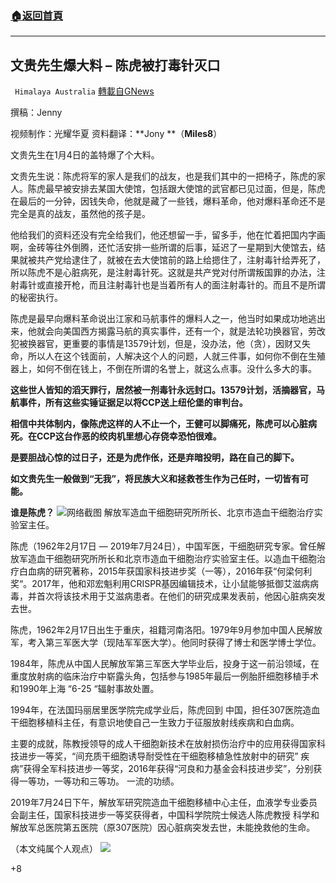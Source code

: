 ###  [:house:返回首頁](https://github.com/ourhimalayas/txt)
---

## 文贵先生爆大料 &#8211; 陈虎被打毒针灭口
` Himalaya Australia` [轉載自GNews](https://gnews.org/zh-hans/716110/)

撰稿：Jenny

视频制作：光耀华夏 资料翻译：**Jony **（**Miles8**）

文贵先生在1月4日的盖特爆了个大料。

文贵先生说：陈虎将军的家人是我们的战友，也是我们其中的一把椅子，陈虎的家人。陈虎最早被安排去某国大使馆，包括跟大使馆的武官都已见过面，但是，陈虎在最后的一分钟，因钱失命，他就是藏了一些钱，爆料革命，他对爆料革命还不是完全是真的战友，虽然他的孩子是。

他给我们的资料还没有完全给我们，他还想留一手，留多手，他在忙着把国内字画啊，金砖等往外倒腾，还忙活安排一些所谓的后事，延迟了一星期到大使馆去，结果就被共产党给逮住了，就被在去大使馆前的路上给摁住了，注射毒针给弄死了，所以陈虎不是心脏病死，是注射毒针死。这就是共产党对付所谓叛国罪的办法，注射毒针或直接开枪，而且注射毒针也是当着所有人的面注射毒针的。而且不是所谓的秘密执行。

陈虎是最早向爆料革命说出江家和马航事件的爆料人之一，他当时如果成功地逃出来，他就会向美国西方揭露马航的真实事件，还有一个，就是法轮功换器官，劳改犯被换器官，更重要的事情是13579计划，但是，没办法，他（贪），因财又失命，所以人在这个钱面前，人解决这个人的问题，人就三件事，如何你不倒在生殖器上，如何不倒在钱上，不倒在所谓的名誉上，就这么点事。没什么多大的事。

**这些世人皆知的滔天罪行，居然被一剂毒针永远封口。13579计划，活摘器官，马航事件，所有这些实锤证据足以将CCP送上纽伦堡的审判台。**

**相信中共体制内，像陈虎这样的人不止一个，王健可以脚痛死，陈虎可以心脏病死。在CCP这台作恶的绞肉机里想心存侥幸恐怕很难。**

**是要胆战心惊的过日子，还是为虎作伥，还是弃暗投明，路在自己的脚下。**

**如文贵先生一般做到“无我”，将民族大义和拯救苍生作为己任时，一切皆有可能。**

**谁是陈虎？**
![]()![](https://gnews.org/wp-content/uploads/2021/01/IMG_6482.jpg)网络截图
解放军造血干细胞研究所所长、北京市造血干细胞治疗实验室主任。

陈虎（1962年2月17日 — 2019年7月24日），中国军医，干细胞研究专家。曾任解放军造血干细胞研究所所长和北京市造血干细胞治疗实验室主任。以造血干细胞治疗白血病的研究著称，2015年获国家科技进步奖（一等），2016年获“何梁何利奖“。2017年，他和邓宏魁利用CRISPR基因编辑技术，让小鼠能够抵御艾滋病病毒，并首次将该技术用于艾滋病患者。在他们的研究成果发表前，他因心脏病突发去世。

陈虎，1962年2月17日出生于重庆，祖籍河南洛阳。1979年9月参加中国人民解放军，考入第三军医大学（现陆军军医大学）。他同时获得了博士和医学博士学位。

1984年，陈虎从中国人民解放军第三军医大学毕业后，投身于这一前沿领域，在重度放射病的临床治疗中崭露头角，包括参与1985年最后一例胎肝细胞移植手术和1990年上海 “6-25 “辐射事故处置。

1994年，在法国玛丽居里医学院完成学业后，陈虎回到 中国，担任307医院造血干细胞移植科主任，有意识地使自己一生致力于征服放射线疾病和白血病。

主要的成就，陈教授领导的成人干细胞新技术在放射损伤治疗中的应用获得国家科技进步一等奖，“间充质干细胞诱导耐受性在干细胞移植急性放射中的研究” 疾病”获得全军科技进步一等奖，2016年获得“河良和力基金会科技进步奖”，分别获得一等功，一等功和三等功。 一流的功绩。

2019年7月24日下午，解放军研究院造血干细胞移植中心主任，血液学专业委员会副主任，国家科技进步一等奖获得者，中国科学院院士候选人陈虎教授 科学和解放军总医院第五医院（原307医院）因心脏病突发去世，未能挽救他的生命。

（本文纯属个人观点）
![]()![](https://gnews.org/wp-content/uploads/2021/01/澳喜图标2.jpg)


+8
